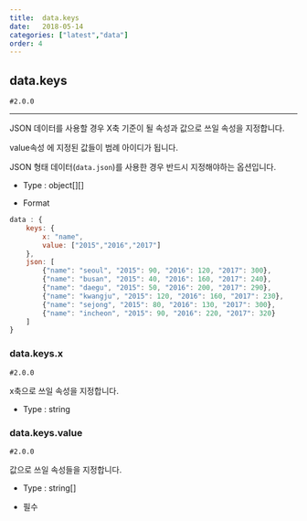 ```yaml
---
title:  data.keys
date:   2018-05-14
categories: ["latest","data"]
order: 4
---
```


## data.keys

`#2.0.0`

---

JSON 데이터를 사용할 경우 X축 기준이 될 속성과 값으로 쓰일 속성을 지정합니다.

value속성 에 지정된 값들이 범례 아이디가 됩니다.

JSON 형태 데이터(<code>data.json</code>)를 사용한 경우 반드시 지정해야하는 옵션입니다.

* Type : object[][]

* Format
```javascript
data : {
    keys: {
        x: "name",
        value: ["2015","2016","2017"]
    },
    json: [
        {"name": "seoul", "2015": 90, "2016": 120, "2017": 300},
        {"name": "busan", "2015": 40, "2016": 160, "2017": 240},
        {"name": "daegu", "2015": 50, "2016": 200, "2017": 290},
        {"name": "kwangju", "2015": 120, "2016": 160, "2017": 230},
        {"name": "sejong", "2015": 80, "2016": 130, "2017": 300},
        {"name": "incheon", "2015": 90, "2016": 220, "2017": 320}
    ]
}
```

### data.keys.x

`#2.0.0`

x축으로 쓰일 속성을 지정합니다.

* Type : string

### data.keys.value

`#2.0.0`

값으로 쓰일 속성들을 지정합니다.

* Type : string[]

* 필수
